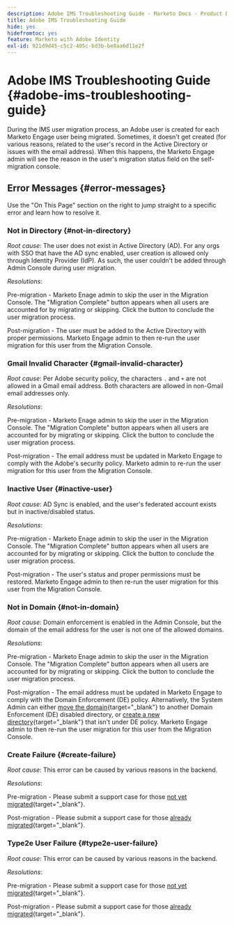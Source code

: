 ```yaml
---
description: Adobe IMS Troubleshooting Guide - Marketo Docs - Product Documentation
title: Adobe IMS Troubleshooting Guide
hide: yes
hidefromtoc: yes
feature: Marketo with Adobe Identity
exl-id: 921d9d45-c5c2-405c-bd3b-be8aa6d11e2f
---
```

# Adobe IMS Troubleshooting Guide {#adobe-ims-troubleshooting-guide}

During the IMS user migration process, an Adobe user is created for each Marketo Engage user being migrated. Sometimes, it doesn't get created (for various reasons, related to the user's record in the Active Directory or issues with the email address). When this happens, the Marketo Engage admin will see the reason in the user's migration status field on the self-migration console. 

## Error Messages {#error-messages}

Use the "On This Page" section on the right to jump straight to a specific error and learn how to resolve it.

### Not in Directory {#not-in-directory}

_Root cause_: The user does not exist in Active Directory (AD). For any orgs with SSO that have the AD sync enabled, user creation is allowed only through Identity Provider (IdP). As such, the user couldn't be added through Admin Console during user migration.

_Resolutions_:

Pre-migration - Marketo Enage admin to skip the user in the Migration Console. The "Migration Complete" button appears when all users are accounted for by migrating or skipping. Click the button to conclude the user migration process.

Post-migration - The user must be added to the Active Directory with proper permissions. Marketo Engage admin to then re-run the user migration for this user from the Migration Console.

### Gmail Invalid Character {#gmail-invalid-character}

_Root cause_: Per Adobe security policy, the characters `.` and `+` are not allowed in a Gmail email address. Both characters are allowed in non-Gmail email addresses only.

_Resolutions_:

Pre-migration - Marketo Enage admin to skip the user in the Migration Console. The "Migration Complete" button appears when all users are accounted for by migrating or skipping. Click the button to conclude the user migration process.

Post-migration - The email address must be updated in Marketo Engage to comply with the Adobe's security policy. Marketo admin to re-run the user migration for this user from the Migration Console.

### Inactive User {#inactive-user}

_Root cause_: AD Sync is enabled, and the user's federated account exists but in inactive/disabled status.

_Resolutions_:

Pre-migration - Marketo Enage admin to skip the user in the Migration Console. The "Migration Complete" button appears when all users are accounted for by migrating or skipping. Click the button to conclude the user migration process.

Post-migration - The user's status and proper permissions must be restored. Marketo Engage admin to then re-run the user migration for this user from the Migration Console.

### Not in Domain {#not-in-domain}

_Root cause_: Domain enforcement is enabled in the Admin Console, but the domain of the email address for the user is not one of the allowed domains.

_Resolutions_:

Pre-migration - Marketo Enage admin to skip the user in the Migration Console. The "Migration Complete" button appears when all users are accounted for by migrating or skipping. Click the button to conclude the user migration process.

Post-migration - The email address must be updated in Marketo Engage to comply with the Domain Enforcement (DE) policy. Alternatively, the System Admin can either [move the domain](https://helpx.adobe.com/enterprise/using/manage-domains-directories.html#move-domains-across-directories){target="_blank"} to another Domain Enforcement (DE) disabled directory, or [create a new directory](https://helpx.adobe.com/enterprise/using/set-up-identity.html){target="_blank"} that isn't under DE policy. Marketo Engage admin to then re-run the user migration for this user from the Migration Console.

### Create Failure {#create-failure}

_Root cause_: This error can be caused by various reasons in the backend.

_Resolutions_:

Pre-migration - Please submit a support case for those [not yet migrated](https://nation.marketo.com/t5/support/ct-p/Support){target="_blank"}.

Post-migration - Please submit a support case for those [already migrated](https://experienceleague.adobe.com/home?support-tab=home#support){target="_blank"}.

### Type2e User Failure {#type2e-user-failure}

_Root cause_: This error can be caused by various reasons in the backend.

_Resolutions_:

Pre-migration - Please submit a support case for those [not yet migrated](https://nation.marketo.com/t5/support/ct-p/Support){target="_blank"}.

Post-migration - Please submit a support case for those [already migrated](https://experienceleague.adobe.com/home?support-tab=home#support){target="_blank"}.
